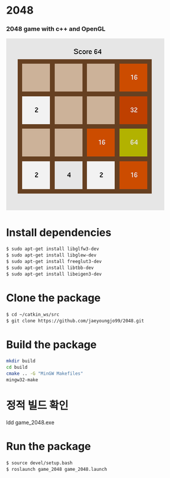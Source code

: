 # 2048
### 2048 game with c++ and OpenGL

![2048](docs/2048_example.png)


# Install dependencies
```bash
$ sudo apt-get install libglfw3-dev
$ sudo apt-get install libglew-dev
$ sudo apt-get install freeglut3-dev
$ sudo apt-get install libtbb-dev
$ sudo apt-get install libeigen3-dev
```

# Clone the package 
```bash
$ cd ~/catkin_ws/src
$ git clone https://github.com/jaeyoungjo99/2048.git
```

# Build the package
```bash
mkdir build
cd build
cmake .. -G "MinGW Makefiles"
mingw32-make

```

# 정적 빌드 확인
ldd game_2048.exe

# Run the package
```bash
$ source devel/setup.bash
$ roslaunch game_2048 game_2048.launch
